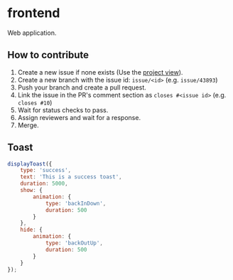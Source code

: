 # frontend
Web application.

## How to contribute
1. Create a new issue if none exists (Use the [project view](https://github.com/orgs/team3dat3/projects/1/views/2)).
2. Create a new branch with the issue id: `issue/<id>` (e.g. `issue/43893`)
3. Push your branch and create a pull request.
4. Link the issue in the PR's comment section as `closes #<issue id>` (e.g. `closes #10`)
5. Wait for status checks to pass.
6. Assign reviewers and wait for a response.
7. Merge.

## Toast

```js
displayToast({
    type: 'success',
    text: 'This is a success toast',
    duration: 5000,
    show: {
        animation: {
            type: 'backInDown',
            duration: 500
        }
    },
    hide: {
        animation: {
            type: 'backOutUp',
            duration: 500
        }
    }
});
```